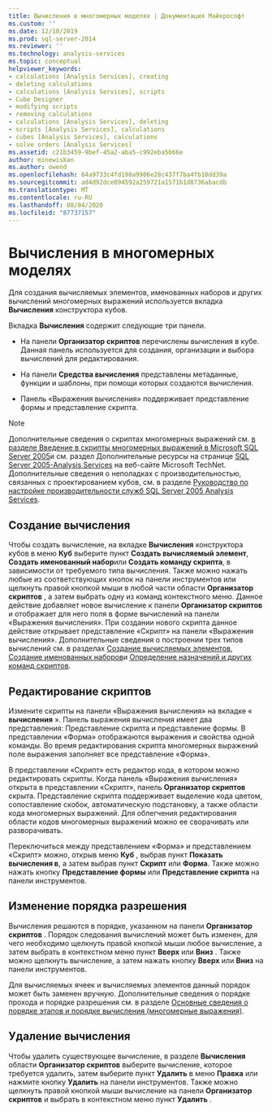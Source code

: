 ```yaml
---
title: Вычисления в многомерных моделях | Документация Майкрософт
ms.custom: ''
ms.date: 12/10/2019
ms.prod: sql-server-2014
ms.reviewer: ''
ms.technology: analysis-services
ms.topic: conceptual
helpviewer_keywords:
- calculations [Analysis Services], creating
- deleting calculations
- calculations [Analysis Services], scripts
- Cube Designer
- modifying scripts
- removing calculations
- calculations [Analysis Services], deleting
- scripts [Analysis Services], calculations
- cubes [Analysis Services], calculations
- solve orders [Analysis Services]
ms.assetid: c21b3459-9bef-45a2-aba5-c992eba5b66e
author: minewiskan
ms.author: owend
ms.openlocfilehash: 64a9733c4fd198a9906e28c437f7ba4fb10dd39a
ms.sourcegitcommit: ad4d92dce894592a259721a1571b1d8736abacdb
ms.translationtype: MT
ms.contentlocale: ru-RU
ms.lasthandoff: 08/04/2020
ms.locfileid: "87737157"
---
```

# <a name="calculations-in-multidimensional-models"></a>Вычисления в многомерных моделях
  Для создания вычисляемых элементов, именованных наборов и других вычислений многомерных выражений используется вкладка **Вычисления** конструктора кубов.  
  
 Вкладка **Вычисления** содержит следующие три панели.  
  
-   На панели **Организатор скриптов** перечислены вычисления в кубе. Данная панель используется для создания, организации и выбора вычислений для редактирования.  
  
-   На панели **Средства вычисления** представлены метаданные, функции и шаблоны, при помощи которых создаются вычисления.  
  
-   Панель «Выражения вычисления» поддерживает представление формы и представление скрипта.  
  
> [!NOTE]  
>  Дополнительные сведения о скриптах многомерных выражений см. [в разделе Введение в скрипты многомерных выражений в Microsoft SQL Server 2005](https://go.microsoft.com/fwlink/?LinkId=81892)и см. раздел Дополнительные ресурсы на странице [SQL Server 2005-Analysis Services](https://go.microsoft.com/fwlink/?LinkId=80853) на веб-сайте Microsoft TechNet. Дополнительные сведения о неполадках с производительностью, связанных с проектированием кубов, см. в разделе [Руководство по настройке производительности служб SQL Server 2005 Analysis Services](https://download.microsoft.com/download/8/5/e/85eea4fa-b3bb-4426-97d0-7f7151b2011c/ssas2005perfguide.doc).  
  
## <a name="creating-a-new-calculation"></a>Создание вычисления  
 Чтобы создать вычисление, на вкладке **Вычисления** конструктора кубов в меню **Куб** выберите пункт **Создать вычисляемый элемент**, **Создать именованный набор**или **Создать команду скрипта**, в зависимости от требуемого типа вычисления. Также можно нажать любые из соответствующих кнопок на панели инструментов или щелкнуть правой кнопкой мыши в любой части области **Организатор скриптов** , а затем выбрать одну из команд контекстного меню. Данное действие добавляет новое вычисление к панели **Организатор скриптов** и отображает для него поля в форме вычислений на панели «Выражения вычисления». При создании нового скрипта данное действие открывает представление «Скрипт» на панели «Выражения вычисления». Дополнительные сведения о построении трех типов вычислений см. в разделах [Создание вычисляемых элементов](create-calculated-members.md), [Создание именованных наборов](create-named-sets.md)и [Определение назначений и других команд скриптов](define-assignments-and-other-script-commands.md).  
  
## <a name="editing-scripts"></a>Редактирование скриптов  
 Измените скрипты на панели «Выражения вычисления» на вкладке « **вычисления** ». Панель выражения вычисления имеет два представления: Представление скрипта и представление формы. В представлении «Форма» отображаются выражения и свойства одной команды. Во время редактирования скрипта многомерных выражений поле выражения заполняет все представление «Форма».  
  
 В представлении «Скрипт» есть редактор кода, в котором можно редактировать скрипты. Когда панель «Выражения вычисления» открыта в представлении «Скрипт», панель **Организатор скриптов** скрыта. Представление скрипта поддерживает выделение кода цветом, сопоставление скобок, автоматическую подстановку, а также области кода многомерных выражений. Для облегчения редактирования области кодов многомерных выражений можно ее сворачивать или разворачивать.  
  
 Переключиться между представлением «Форма» и представлением «Скрипт» можно, открыв меню **Куб** , выбрав пункт **Показать вычисления в**, а затем выбрав пункт **Скрипт** или **Форма**. Также можно нажать кнопку **Представление формы** или **Представление скрипта** на панели инструментов.  
  
## <a name="changing-solve-order"></a>Изменение порядка разрешения  
 Вычисления решаются в порядке, указанном на панели **Организатор скриптов** . Порядок следования вычислений может быть изменен, для чего необходимо щелкнуть правой кнопкой мыши любое вычисление, а затем выбрать в контекстном меню пункт **Вверх** или **Вниз** . Также можно щелкнуть вычисление, а затем нажать кнопку **Вверх** или **Вниз** на панели инструментов.  
  
 Для вычисляемых ячеек и вычисляемых элементов данный порядок может быть заменен вручную. Дополнительные сведения о порядке прохода и порядке разрешения см. в разделе [Основные сведения о порядке этапов и порядке вычисления (многомерные выражения)](mdx/mdx-data-manipulation-understanding-pass-order-and-solve-order.md).  
  
## <a name="deleting-a-calculation"></a>Удаление вычисления  
 Чтобы удалить существующее вычисление, в разделе **Вычисления** области **Организатор скриптов** выберите вычисление, которое требуется удалить, затем выберите пункт **Удалить** в меню **Правка** или нажмите кнопку **Удалить** на панели инструментов. Также можно щелкнуть правой кнопкой мыши вычисление на панели **Организатор скриптов** и выбрать в контекстном меню пункт **Удалить** .  
  
  
